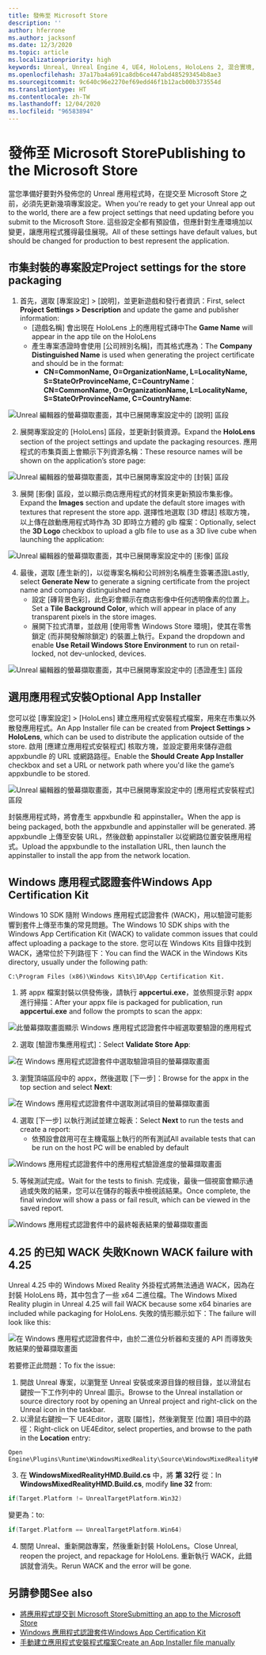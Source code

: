 ```yaml
---
title: 發佈至 Microsoft Store
description: ''
author: hferrone
ms.author: jacksonf
ms.date: 12/3/2020
ms.topic: article
ms.localizationpriority: high
keywords: Unreal, Unreal Engine 4, UE4, HoloLens, HoloLens 2, 混合實境, 開發, 文件, 指南, 功能, 混合實境頭戴式裝置, windows 混合實境頭戴式裝置, 虛擬實境頭戴式裝置, 發佈, 散發, Microsoft Store
ms.openlocfilehash: 37a17ba4a691ca8db6ce447abd485293454b8ae3
ms.sourcegitcommit: 9c640c96e2270ef69edd46f1b12acb00b373554d
ms.translationtype: HT
ms.contentlocale: zh-TW
ms.lasthandoff: 12/04/2020
ms.locfileid: "96583894"
---
```

# <a name="publishing-to-the-microsoft-store"></a><span data-ttu-id="4575f-103">發佈至 Microsoft Store</span><span class="sxs-lookup"><span data-stu-id="4575f-103">Publishing to the Microsoft Store</span></span>

<span data-ttu-id="4575f-104">當您準備好要對外發佈您的 Unreal 應用程式時，在提交至 Microsoft Store 之前，必須先更新幾項專案設定。</span><span class="sxs-lookup"><span data-stu-id="4575f-104">When you're ready to get your Unreal app out to the world, there are a few project settings that need updating before you submit to the Microsoft Store.</span></span> <span data-ttu-id="4575f-105">這些設定全都有預設值，但應針對生產環境加以變更，讓應用程式獲得最佳展現。</span><span class="sxs-lookup"><span data-stu-id="4575f-105">All of these settings have default values, but should be changed for production to best represent the application.</span></span>

## <a name="project-settings-for-the-store-packaging"></a><span data-ttu-id="4575f-106">市集封裝的專案設定</span><span class="sxs-lookup"><span data-stu-id="4575f-106">Project settings for the store packaging</span></span>

1. <span data-ttu-id="4575f-107">首先，選取 [專案設定] > [說明]，並更新遊戲和發行者資訊：</span><span class="sxs-lookup"><span data-stu-id="4575f-107">First, select **Project Settings > Description** and update the game and publisher information:</span></span> 
    * <span data-ttu-id="4575f-108">[遊戲名稱] 會出現在 HoloLens 上的應用程式磚中</span><span class="sxs-lookup"><span data-stu-id="4575f-108">The **Game Name** will appear in the app tile on the HoloLens</span></span>
    * <span data-ttu-id="4575f-109">產生專案憑證時會使用 [公司辨別名稱]，而其格式應為：</span><span class="sxs-lookup"><span data-stu-id="4575f-109">The **Company Distinguished Name** is used when generating the project certificate and should be in the format:</span></span> 
        * <span data-ttu-id="4575f-110">**CN=CommonName, O=OrganizationName, L=LocalityName, S=StateOrProvinceName, C=CountryName**：</span><span class="sxs-lookup"><span data-stu-id="4575f-110">**CN=CommonName, O=OrganizationName, L=LocalityName, S=StateOrProvinceName, C=CountryName**:</span></span>

![Unreal 編輯器的螢幕擷取畫面，其中已展開專案設定中的 [說明] 區段](images/unreal-publishing-img-01.png)

2. <span data-ttu-id="4575f-112">展開專案設定的 [HoloLens] 區段，並更新封裝資源。</span><span class="sxs-lookup"><span data-stu-id="4575f-112">Expand the **HoloLens** section of the project settings and update the packaging resources.</span></span>  <span data-ttu-id="4575f-113">應用程式的市集頁面上會顯示下列資源名稱：</span><span class="sxs-lookup"><span data-stu-id="4575f-113">These resource names will be shown on the application’s store page:</span></span>

![Unreal 編輯器的螢幕擷取畫面，其中已展開專案設定中的 [封裝] 區段](images/unreal-publishing-img-02.png)

3. <span data-ttu-id="4575f-115">展開 [影像] 區段，並以顯示商店應用程式的材質來更新預設市集影像。</span><span class="sxs-lookup"><span data-stu-id="4575f-115">Expand the **Images** section and update the default store images with textures that represent the store app.</span></span>  <span data-ttu-id="4575f-116">選擇性地選取 [3D 標誌] 核取方塊，以上傳在啟動應用程式時作為 3D 即時立方體的 glb 檔案：</span><span class="sxs-lookup"><span data-stu-id="4575f-116">Optionally, select the **3D Logo** checkbox to upload a glb file to use as a 3D live cube when launching the application:</span></span>

![Unreal 編輯器的螢幕擷取畫面，其中已展開專案設定中的 [影像] 區段](images/unreal-publishing-img-03.png)

4. <span data-ttu-id="4575f-118">最後，選取 [產生新的]，以從專案名稱和公司辨別名稱產生簽署憑證</span><span class="sxs-lookup"><span data-stu-id="4575f-118">Lastly, select **Generate New** to generate a signing certificate from the project name and company distinguished name</span></span>  
    * <span data-ttu-id="4575f-119">設定 [磚背景色彩]，此色彩會顯示在商店影像中任何透明像素的位置上。</span><span class="sxs-lookup"><span data-stu-id="4575f-119">Set a **Tile Background Color**, which will appear in place of any transparent pixels in the store images.</span></span>
    * <span data-ttu-id="4575f-120">展開下拉式清單，並啟用 [使用零售 Windows Store 環境]，使其在零售鎖定 (而非開發解除鎖定) 的裝置上執行。</span><span class="sxs-lookup"><span data-stu-id="4575f-120">Expand the dropdown and enable **Use Retail Windows Store Environment** to run on retail-locked, not dev-unlocked, devices.</span></span>

![Unreal 編輯器的螢幕擷取畫面，其中已展開專案設定中的 [憑證產生] 區段](images/unreal-publishing-img-04.png)

## <a name="optional-app-installer"></a><span data-ttu-id="4575f-122">選用應用程式安裝</span><span class="sxs-lookup"><span data-stu-id="4575f-122">Optional App Installer</span></span>

<span data-ttu-id="4575f-123">您可以從 [專案設定] > [HoloLens] 建立應用程式安裝程式檔案，用來在市集以外散發應用程式。</span><span class="sxs-lookup"><span data-stu-id="4575f-123">An App Installer file can be created from **Project Settings > HoloLens**, which can be used to distribute the application outside of the store.</span></span>  <span data-ttu-id="4575f-124">啟用 [應建立應用程式安裝程式] 核取方塊，並設定要用來儲存遊戲 appxbundle 的 URL 或網路路徑。</span><span class="sxs-lookup"><span data-stu-id="4575f-124">Enable the **Should Create App Installer** checkbox and set a URL or network path where you'd like the game’s appxbundle to be stored.</span></span>  

![Unreal 編輯器的螢幕擷取畫面，其中已展開專案設定中的 [應用程式安裝程式] 區段](images/unreal-publishing-img-05.png)

<span data-ttu-id="4575f-126">封裝應用程式時，將會產生 appxbundle 和 appinstaller。</span><span class="sxs-lookup"><span data-stu-id="4575f-126">When the app is being packaged, both the appxbundle and appinstaller will be generated.</span></span>  <span data-ttu-id="4575f-127">將 appxbundle 上傳至安裝 URL，然後啟動 appinstaller 以從網路位置安裝應用程式。</span><span class="sxs-lookup"><span data-stu-id="4575f-127">Upload the appxbundle to the installation URL, then launch the appinstaller to install the app from the network location.</span></span>

## <a name="windows-app-certification-kit"></a><span data-ttu-id="4575f-128">Windows 應用程式認證套件</span><span class="sxs-lookup"><span data-stu-id="4575f-128">Windows App Certification Kit</span></span>

<span data-ttu-id="4575f-129">Windows 10 SDK 隨附 Windows 應用程式認證套件 (WACK)，用以驗證可能影響到套件上傳至市集的常見問題。</span><span class="sxs-lookup"><span data-stu-id="4575f-129">The Windows 10 SDK ships with the Windows App Certification Kit (WACK) to validate common issues that could affect uploading a package to the store.</span></span>  <span data-ttu-id="4575f-130">您可以在 Windows Kits 目錄中找到 WACK，通常位於下列路徑下：</span><span class="sxs-lookup"><span data-stu-id="4575f-130">You can find the WACK in the Windows Kits directory, usually under the following path:</span></span> 

```
C:\Program Files (x86)\Windows Kits\10\App Certification Kit.
```

1. <span data-ttu-id="4575f-131">將 appx 檔案封裝以供發佈後，請執行 **appcertui.exe**，並依照提示對 appx 進行掃描：</span><span class="sxs-lookup"><span data-stu-id="4575f-131">After your appx file is packaged for publication, run **appcertui.exe** and follow the prompts to scan the appx:</span></span>

![此螢幕擷取畫面顯示 Windows 應用程式認證套件中經選取要驗證的應用程式](images/unreal-publishing-img-06.png)

2. <span data-ttu-id="4575f-133">選取 [驗證市集應用程式]：</span><span class="sxs-lookup"><span data-stu-id="4575f-133">Select **Validate Store App**:</span></span>

![在 Windows 應用程式認證套件中選取驗證項目的螢幕擷取畫面](images/unreal-publishing-img-07.png)

3. <span data-ttu-id="4575f-135">瀏覽頂端區段中的 appx，然後選取 [下一步]：</span><span class="sxs-lookup"><span data-stu-id="4575f-135">Browse for the appx in the top section and select **Next**:</span></span>

![在 Windows 應用程式認證套件中選取測試項目的螢幕擷取畫面](images/unreal-publishing-img-08.png)

4. <span data-ttu-id="4575f-137">選取 [下一步] 以執行測試並建立報表：</span><span class="sxs-lookup"><span data-stu-id="4575f-137">Select **Next** to run the tests and create a report:</span></span>
    * <span data-ttu-id="4575f-138">依預設會啟用可在主機電腦上執行的所有測試</span><span class="sxs-lookup"><span data-stu-id="4575f-138">All available tests that can be run on the host PC will be enabled by default</span></span>

![Windows 應用程式認證套件中的應用程式驗證進度的螢幕擷取畫面](images/unreal-publishing-img-09.png)

5. <span data-ttu-id="4575f-140">等候測試完成。</span><span class="sxs-lookup"><span data-stu-id="4575f-140">Wait for the tests to finish.</span></span> <span data-ttu-id="4575f-141">完成後，最後一個視窗會顯示通過或失敗的結果，您可以在儲存的報表中檢視該結果。</span><span class="sxs-lookup"><span data-stu-id="4575f-141">Once complete, the final window will show a pass or fail result, which can be viewed in the saved report.</span></span>

![Windows 應用程式認證套件中的最終報表結果的螢幕擷取畫面](images/unreal-publishing-img-10.png)

## <a name="known-wack-failure-with-425"></a><span data-ttu-id="4575f-143">4\.25 的已知 WACK 失敗</span><span class="sxs-lookup"><span data-stu-id="4575f-143">Known WACK failure with 4.25</span></span>

<span data-ttu-id="4575f-144">Unreal 4.25 中的 Windows Mixed Reality 外掛程式將無法通過 WACK，因為在封裝 HoloLens 時，其中包含了一些 x64 二進位檔。</span><span class="sxs-lookup"><span data-stu-id="4575f-144">The Windows Mixed Reality plugin in Unreal 4.25 will fail WACK because some x64 binaries are included while packaging for HoloLens.</span></span> <span data-ttu-id="4575f-145">失敗的情形顯示如下：</span><span class="sxs-lookup"><span data-stu-id="4575f-145">The failure will look like this:</span></span>

![在 Windows 應用程式認證套件中，由於二進位分析器和支援的 API 而導致失敗結果的螢幕擷取畫面](images/unreal-publishing-img-11.png)

<span data-ttu-id="4575f-147">若要修正此問題：</span><span class="sxs-lookup"><span data-stu-id="4575f-147">To fix the issue:</span></span>
1. <span data-ttu-id="4575f-148">開啟 Unreal 專案，以瀏覽至 Unreal 安裝或來源目錄的根目錄，並以滑鼠右鍵按一下工作列中的 Unreal 圖示。</span><span class="sxs-lookup"><span data-stu-id="4575f-148">Browse to the Unreal installation or source directory root by opening an Unreal project and right-click on the Unreal icon in the taskbar.</span></span>
2. <span data-ttu-id="4575f-149">以滑鼠右鍵按一下 UE4Editor，選取 [屬性]，然後瀏覽至 [位置] 項目中的路徑：</span><span class="sxs-lookup"><span data-stu-id="4575f-149">Right-click on UE4Editor, select properties, and browse to the path in the **Location** entry:</span></span>

```
Open Engine\Plugins\Runtime\WindowsMixedReality\Source\WindowsMixedRealityHMD\WindowsMixedRealityHMD.Build.cs.
```

3. <span data-ttu-id="4575f-150">在 **WindowsMixedRealityHMD.Build.cs** 中，將 **第 32行** 從：</span><span class="sxs-lookup"><span data-stu-id="4575f-150">In **WindowsMixedRealityHMD.Build.cs**, modify **line 32** from:</span></span>

```cpp
if(Target.Platform != UnrealTargetPlatform.Win32)
```

<span data-ttu-id="4575f-151">變更為：</span><span class="sxs-lookup"><span data-stu-id="4575f-151">to:</span></span>

```cpp
if(Target.Platform == UnrealTargetPlatform.Win64)

```

4. <span data-ttu-id="4575f-152">關閉 Unreal、重新開啟專案，然後重新封裝 HoloLens。</span><span class="sxs-lookup"><span data-stu-id="4575f-152">Close Unreal, reopen the project, and repackage for HoloLens.</span></span>  <span data-ttu-id="4575f-153">重新執行 WACK，此錯誤就會消失。</span><span class="sxs-lookup"><span data-stu-id="4575f-153">Rerun WACK and the error will be gone.</span></span> 

## <a name="see-also"></a><span data-ttu-id="4575f-154">另請參閱</span><span class="sxs-lookup"><span data-stu-id="4575f-154">See also</span></span>
* [<span data-ttu-id="4575f-155">將應用程式提交到 Microsoft Store</span><span class="sxs-lookup"><span data-stu-id="4575f-155">Submitting an app to the Microsoft Store</span></span>](../../distribute/submitting-an-app-to-the-microsoft-store.md)
* [<span data-ttu-id="4575f-156">Windows 應用程式認證套件</span><span class="sxs-lookup"><span data-stu-id="4575f-156">Windows App Certification Kit</span></span>](https://developer.microsoft.com/windows/downloads/app-certification-kit)
* [<span data-ttu-id="4575f-157">手動建立應用程式安裝程式檔案</span><span class="sxs-lookup"><span data-stu-id="4575f-157">Create an App Installer file manually</span></span>](https://docs.microsoft.com/windows/msix/app-installer/how-to-create-appinstaller-file)